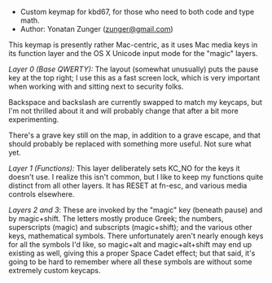 * Custom keymap for kbd67, for those who need to both code and type math.
* Author: Yonatan Zunger (zunger@gmail.com)

This keymap is presently rather Mac-centric, as it uses Mac media keys in its function layer and the
OS X Unicode input mode for the "magic" layers.

*Layer 0 (Base QWERTY):* The layout (somewhat unusually) puts the pause key at the top right; I use
this as a fast screen lock, which is very important when working with and sitting next to security folks.

Backspace and backslash are currently swapped to match my keycaps, but I'm not thrilled about it and
will probably change that after a bit more experimenting.

There's a grave key still on the map, in addition to a grave escape, and that should probably be
replaced with something more useful. Not sure what yet.

*Layer 1 (Functions):* This layer deliberately sets KC_NO for the keys it doesn't use. I realize
this isn't common, but I like to keep my functions quite distinct from all other layers. It has RESET
at fn-esc, and various media controls elsewhere.

*Layers 2 and 3*: These are invoked by the "magic" key (beneath pause) and by magic+shift. The
letters mostly produce Greek; the numbers, superscripts (magic) and subscripts (magic+shift); and
the various other keys, mathematical symbols. There unfortunately aren't nearly enough keys for all
the symbols I'd like, so magic+alt and magic+alt+shift may end up existing as well, giving this a
proper Space Cadet effect; but that said, it's going to be hard to remember where all these symbols
are without some extremely custom keycaps.
